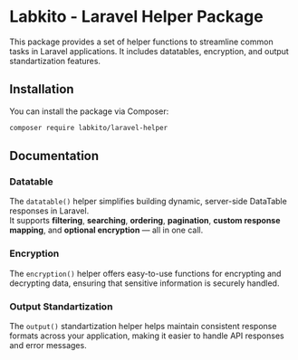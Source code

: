 # Labkito - Laravel Helper Package

This package provides a set of helper functions to streamline common tasks in Laravel applications. It includes datatables, encryption, and output standartization features.

## Installation

You can install the package via Composer:
```bash
composer require labkito/laravel-helper
```

## Documentation
### Datatable 
The `datatable()` helper simplifies building dynamic, server-side DataTable responses in Laravel.  
It supports **filtering**, **searching**, **ordering**, **pagination**, **custom response mapping**, and **optional encryption** — all in one call.

### Encryption
The `encryption()` helper offers easy-to-use functions for encrypting and decrypting data, ensuring that sensitive information is securely handled.

### Output Standartization
The `output()` standartization helper helps maintain consistent response formats across your application, making it easier to handle API responses and error messages.
